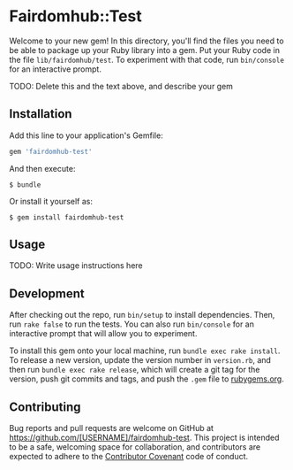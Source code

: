 # Fairdomhub::Test

Welcome to your new gem! In this directory, you'll find the files you need to be able to package up your Ruby library into a gem. Put your Ruby code in the file `lib/fairdomhub/test`. To experiment with that code, run `bin/console` for an interactive prompt.

TODO: Delete this and the text above, and describe your gem

## Installation

Add this line to your application's Gemfile:

```ruby
gem 'fairdomhub-test'
```

And then execute:

    $ bundle

Or install it yourself as:

    $ gem install fairdomhub-test

## Usage

TODO: Write usage instructions here

## Development

After checking out the repo, run `bin/setup` to install dependencies. Then, run `rake false` to run the tests. You can also run `bin/console` for an interactive prompt that will allow you to experiment.

To install this gem onto your local machine, run `bundle exec rake install`. To release a new version, update the version number in `version.rb`, and then run `bundle exec rake release`, which will create a git tag for the version, push git commits and tags, and push the `.gem` file to [rubygems.org](https://rubygems.org).

## Contributing

Bug reports and pull requests are welcome on GitHub at https://github.com/[USERNAME]/fairdomhub-test. This project is intended to be a safe, welcoming space for collaboration, and contributors are expected to adhere to the [Contributor Covenant](contributor-covenant.org) code of conduct.

